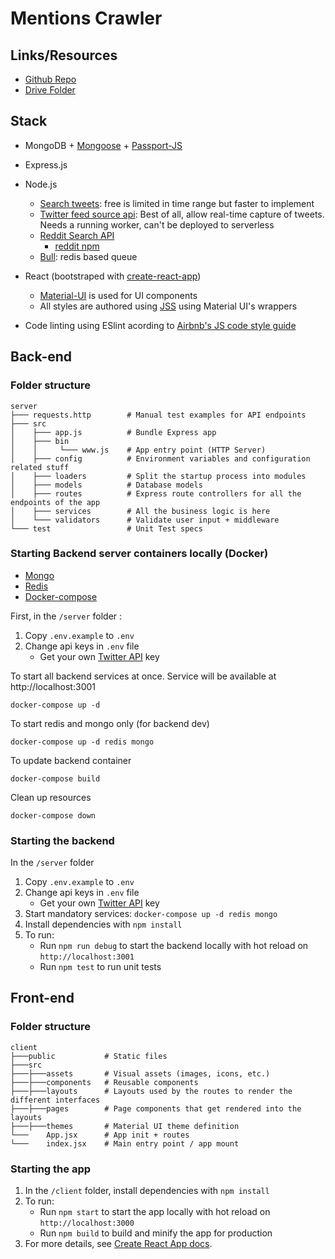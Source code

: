 # Mentions Crawler

## Links/Resources

- [Github Repo](https://github.com/hatchways/team-bulldozer-1/invitations)
- [Drive Folder](https://drive.google.com/drive/u/2/folders/1_LKa9peQrEwvZEWDE-z-AD7DMntX3qoP)


## Stack

- MongoDB + [Mongoose](https://mongoosejs.com/docs/) + [Passport-JS](http://www.passportjs.org/)
- Express.js
- Node.js
    - [Search tweets](https://developer.twitter.com/en/docs/tweets/search/overview): free is limited in time range but faster to implement
    - [Twitter feed source api](https://developer.twitter.com/en/docs/tweets/filter-realtime/overview): Best of all, allow real-time capture of tweets. Needs a running worker, can't be deployed to serverless
    - [Reddit Search API](https://www.reddit.com/dev/api/#GET_search)
      - [reddit npm](https://www.npmjs.com/package/reddit)
    - [Bull](https://github.com/OptimalBits/bull): redis based queue
    
- React (bootstraped with [create-react-app](https://create-react-app.dev/)) 
    - [Material-UI](https://material-ui.com/) is used for UI components
    - All styles are authored using [JSS](https://cssinjs.org/) using Material UI's wrappers
- Code linting using ESlint acording to [Airbnb's JS code style guide](https://github.com/airbnb/javascript/tree/master/react)

## Back-end

### Folder structure

```
server
├─── requests.http        # Manual test examples for API endpoints
├─── src
│    ├─── app.js          # Bundle Express app
│    ├─── bin
│    │     └─── www.js    # App entry point (HTTP Server)
│    ├─── config          # Environment variables and configuration related stuff
│    ├─── loaders         # Split the startup process into modules
│    ├─── models          # Database models
│    ├─── routes          # Express route controllers for all the endpoints of the app
│    ├─── services        # All the business logic is here
│    └─── validators      # Validate user input + middleware
└─── test                 # Unit Test specs
```

### Starting Backend server containers locally (Docker)

  - [Mongo](https://hub.docker.com/_/mongo)
  - [Redis](https://hub.docker.com/_/redis)
  - [Docker-compose](https://docs.docker.com/compose/gettingstarted/)

First, in the `/server` folder :

1. Copy `.env.example` to `.env`
2. Change api keys in `.env` file
    - Get your own [Twitter API](https://developer.twitter.com/en/apps) key

To start all backend services at once. Service will be available at http://localhost:3001

```
docker-compose up -d
```

To start redis and mongo only (for backend dev)

```
docker-compose up -d redis mongo
```

To update backend container

```
docker-compose build
```

Clean up resources

```
docker-compose down
```


### Starting the backend

In the `/server` folder

1. Copy `.env.example` to `.env`
2. Change api keys in `.env` file
    - Get your own [Twitter API](https://developer.twitter.com/en/apps) key
3. Start mandatory services: `docker-compose up -d redis mongo`
4. Install dependencies with `npm install`
5. To run:
    * Run `npm run debug` to start the backend locally with hot reload on `http://localhost:3001`
    * Run `npm test` to run unit tests


## Front-end

### Folder structure
```
client
├───public           # Static files
├───src
├───├───assets       # Visual assets (images, icons, etc.)
├───├───components   # Reusable components
├───├───layouts      # Layouts used by the routes to render the different interfaces
├───├───pages        # Page components that get rendered into the layouts
├───├───themes       # Material UI theme definition
└───    App.jsx      # App init + routes
└───    index.jsx    # Main entry point / app mount
```

### Starting the app

1. In the `/client` folder, install dependencies with `npm install`
2. To run:
    * Run `npm start` to start the app locally with hot reload on `http://localhost:3000`
    * Run `npm build` to build and minify the app for production
3. For more details, see [Create React App docs](https://create-react-app.dev/docs/getting-started).
